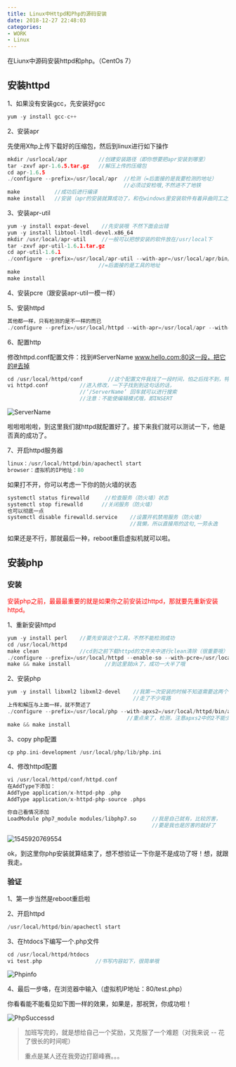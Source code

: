 ```yaml
---
title: Linux中Httpd和Php的源码安装
date: 2018-12-27 22:48:03
categories:
- WORK
- Linux
---
```


在Liunx中源码安装httpd和php。（CentOs 7）

## 安装httpd

1、如果没有安装gcc，先安装好gcc

```c
yum -y install gcc-c++
```

 2、安装apr

先使用Xftp上传下载好的压缩包，然后到linux进行如下操作

```c
mkdir /usrlocal/apr          //创建安装路径（即你想要把apr安装到哪里）
tar -zxvf apr-1.6.5.tar.gz   //解压上传的压缩包
cd apr-1.6.5
./configure --prefix=/usr/local/apr  //检测（=后面接的是我要检测的地址）
                                     //必须过安检哦,不然进不了地铁
make           //成功后进行编译
make install   //安装（apr的安装就算成功了，和在windows里安装软件有着异曲同工之意）
```

3、安装apr-util

```c
yum -y install expat-devel    //先安装哦 不然下面会出错
yum -y install libtool-ltdl-devel.x86_64
mkdir /usr/local/apr-util     //一般可以把想安装的软件放在/usr/local下
tar -zxvf apr-util-1.6.1.tar.gz
cd apr-util-1.6.1
./configure --prefix=/usr/local/apr-util --with-apr=/usr/local/apr/bin/apr-1-config                       //--with后面接的是我需要的工具 
                             //=后面接的是工具的地址
make     
make install
```

4、安装pcre（跟安装apr-util一模一样）

5、安装httpd

```c
其他都一样，只有检测的是不一样的而已
./configure --prefix=/usr/local/httpd --with-apr=/usr/local/apr --with-apr-util=/usr/local/apr-util --with-pcre=/usr/local/pcre
```

6、配置http

修改httpd.conf配置文件：找到#ServerName www.hello.com:80这一段，把它的#去掉

```c
cd /usr/local/httpd/conf        //这个配置文件我找了一段时间，怕之后找不到，特别标记
vi httpd.conf          //进入修改，一下子找到到这句话的话， 
                       //‘/ServerName’ 回车就可以进行搜索
                       //注意：不能使编辑模式哦，即INSERT
```

![ServerName](http://pic.yuti.site/ServerName.png)

啦啦啦啦啦，到这里我们就httpd就配置好了。接下来我们就可以测试一下，他是否真的成功了。

7、开启httpd服务器

```c
linux：/usr/local/httpd/bin/apachectl start
browser：虚拟机的IP地址：80
```

如果打不开，你可以考虑一下你的防火墙的状态

```c
systemctl status firewalld     //检查服务（防火墙）状态
systemctl stop firewalld      //关闭服务（防火墙）  
也可以彻底一点
systemctl disable firewalld.service    //设置开机禁用服务（防火墙）   
                                       //我懒，所以直接用的这句,一劳永逸
```

如果还是不行，那就最后一种，reboot重启虚拟机就可以啦。



## 安装php

### 安装

<span style='color:red'>安装php之前，最最最重要的就是如果你之前安装过httpd，那就要先重新安装httpd。</span>

1、重新安装httpd

```c
yum -y install perl    //要先安装这个工具，不然不能检测成功
cd /usr/local/httpd
make clean             //cd到之前下载httpd的文件夹中进行clean清除（很重要哦）
./configure --prefix=/usr/local/httpd --enable-so --with-pcre=/usr/local/pcre --with-apr-util=/usr/local/apr-util/    // 注意这里的 --enable-so
make && make install           //到这里就ok了，成功一大半了哦
```

2、安装php

```c
yum -y install libxml2 libxml2-devel    //我第一次安装的时候不知道需要这两个依赖包,
                                        //走了不少弯路
上传和解压与上面一样，就不赘述了
./configure --prefix=/usr/local/php --with-apxs2=/usr/local/httpd/bin/apxs
                                      //重点来了，检测，注意apxs2中的2不能少
make && make install
```

3、copy php配置

```c
cp php.ini-development /usr/local/php/lib/php.ini
```

4、修改httpd配置

```c
vi /usr/local/httpd/conf/httpd.conf
在AddType下添加：
AddType application/x-httpd-php .php
AddType application/x-httpd-php-source .phps

你自己看情况添加
LoadModule php7_module modules/libphp7.so     //我是自己就有，比较厉害，
                                              //要是我也是厉害的就好了
```

![1545920769554](http://pic.yuti.site/HttpdAddType.png)

ok，到这里你php安装就算结束了，想不想验证一下你是不是成功了呀！想，就跟我走。

### 验证

1、第一步当然是reboot重启啦

2、开启httpd

```c
/usr/local/httpd/bin/apachectl start
```

3、在htdocs下编写一个.php文件

```c
cd /usr/local/httpd/htdocs
vi test.php                 //书写内容如下，很简单哦
```

![Phpinfo](http://pic.yuti.site/Phpinfo.png)

4、最后一步咯，在浏览器中输入（虚拟机IP地址：80/test.php）

你看看能不能看见如下图一样的效果，如果是，那祝贺，你成功啦！

![PhpSuccessd](http://pic.yuti.site/PhpSuccessd.png)

> 加班写完的，就是想给自己一个奖励，又克服了一个难题（对我来说 -- 花了很长的时间呢）
>
> 重点是某人还在我旁边打巅峰赛。。。

